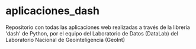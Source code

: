 # aplicaciones_dash
Repositorio con todas las aplicaciones web realizadas a través de la librería 'dash' de Python, por el equipo del Laboratorio de Datos (DataLab) del Laboratorio Nacional de Geointeligencia (GeoInt)
